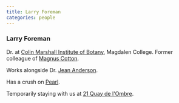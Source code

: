 ```yaml
---
title: Larry Foreman
categories: people
---
```


### Larry Foreman

Dr. at [Colin Marshall Institute of Botany](ColinMarshallInstitute), Magdalen College. Former colleague of [Magnus Cotton](MagnusCotton).

Works alongside Dr. [Jean Anderson](JeanAnderson).

Has a crush on [Pearl](PearlLeRoux).

Temporarily staying with us at [21 Quay de l'Ombre](QuaydelOmbre).

